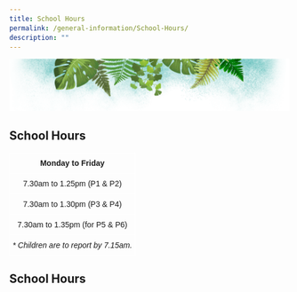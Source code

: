 ```yaml
---
title: School Hours
permalink: /general-information/School-Hours/
description: ""
---
```

![](/images/Banner.png)

School Hours
------------

<style type="text/css">
.tg  {border-collapse:collapse;border-spacing:0;}
.tg td{border-color:black;border-style:solid;border-width:1px;font-family:Arial, sans-serif;font-size:14px;
  overflow:hidden;padding:10px 5px;word-break:normal;}
.tg th{border-color:black;border-style:solid;border-width:1px;font-family:Arial, sans-serif;font-size:14px;
  font-weight:normal;overflow:hidden;padding:10px 5px;word-break:normal;}
.tg .tg-4r87{border-color:#ffffff;font-style:italic;text-align:center;vertical-align:top}
.tg .tg-8jgo{border-color:#ffffff;text-align:center;vertical-align:top}
.tg .tg-aw21{border-color:#ffffff;font-weight:bold;text-align:center;vertical-align:top}
</style>
<table class="tg">
<thead>
  <tr>
    <th class="tg-aw21">Monday to Friday</th>
  </tr>
</thead>
<tbody>
  <tr>
    <td class="tg-8jgo">7.30am to 1.25pm (P1 &amp; P2)</td>
  </tr>
  <tr>
    <td class="tg-8jgo">7.30am to 1.30pm (P3 &amp; P4)</td>
  </tr>
  <tr>
    <td class="tg-8jgo">7.30am to 1.35pm (for P5 &amp; P6)</td>
  </tr>
  <tr>
    <td class="tg-4r87">* Children are to report by 7.15am.</td>
  </tr>
</tbody>
</table>


School Hours
------------